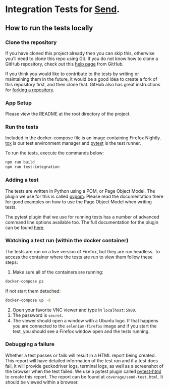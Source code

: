 # Integration Tests for [Send](https//els1.911salta.gob.ar:8080/).
## How to run the tests locally
### Clone the repository

If you have cloned this project already then you can skip this, otherwise you'll
need to clone this repo using Git. If you do not know how to clone a GitHub
repository, check out this [help page][git-clone] from GitHub.

If you think you would like to contribute to the tests by writing or maintaining
them in the future, it would be a good idea to create a fork of this repository
first, and then clone that. GitHub also has great instructions for
[forking a repository][git-fork].

### App Setup

Please view the README at the root directory of the project.

### Run the tests

Included in the docker-compose file is an image containing Firefox Nightly.
[tox][Tox] is our test environment manager and [pytest][pytest] is the test runner.

To run the tests, execute the commands below:
```sh
npm run build
npm run test-integration
```

### Adding a test

The tests are written in Python using a POM, or Page Object Model. The plugin we use for this is called [pypom][pypom]. Please read the documentation there for good examples on how to use the Page Object Model when writing tests.

The pytest plugin that we use for running tests has a number of advanced command line options available too. The full documentation for the plugin can be found [here][pytest-selenium].

### Watching a test run (within the docker container)

The tests are run on a live version of Firefox, but they are run headless. To access the container where the tests are run to view them follow these steps:

1. Make sure all of the containers are running:
```sh
docker-compose ps
```
If not start them detached:
```sh
docker-compose up -d
```

2. Open your favorite VNC viewer and type in `localhost:5900`.
3. The password is ```secret```.
4. The viewer should open a window with a Ubuntu logo. If that happens you are connected to the ```selenium-firefox``` image and if you start the test, you should see a Firefox window open and the tests running.

### Debugging a failure

Whether a test passes or fails will result in a HTML report being created. This report will have detailed information of the test run and if a test does fail, it will provide geckodriver logs, terminal logs, as well as a screenshot of the browser when the test failed. We use a pytest plugin called [pytest-html][pytest-html] to create this report. The report can be found at ```coverage/send-test.html```. It should be viewed within a browser.

[flake8]: http://flake8.pycqa.org/en/latest/
[git-clone]: https://help.github.com/articles/cloning-a-repository/
[git-fork]: https://help.github.com/articles/fork-a-repo/
[geckodriver]: https://github.com/mozilla/geckodriver/releases/tag/v0.19.1
[pypom]: http://pypom.readthedocs.io/en/latest/
[pytest]: https://docs.pytest.org/en/latest/
[pytest-html]: https://github.com/pytest-dev/pytest-html
[pytest-selenium]: http://pytest-selenium.readthedocs.org/
[Selenium]: http://selenium-python.readthedocs.io/index.html
[selenium-api]: http://selenium-python.readthedocs.io/locating-elements.html
[Tox]: http://tox.readthedocs.io/
